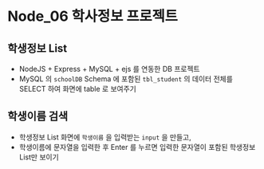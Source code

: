# Node_06 학사정보 프로젝트

## 학생정보 List

- NodeJS + Express + MySQL + ejs 를 연동한 DB 프로젝트
- MySQL 의 `schoolDB` Schema 에 포함된 `tbl_student` 의 데이터 전체를 SELECT 하여 화면에 table 로 보여주기

## 학생이름 검색

- 학생정보 List 화면에 `학생이름` 을 입력받는 `input` 을 만들고,
- 학생이름에 문자열을 입력한 후 Enter 를 누르면 입력한 문자열이 포함된 학생정보 List만 보이기
